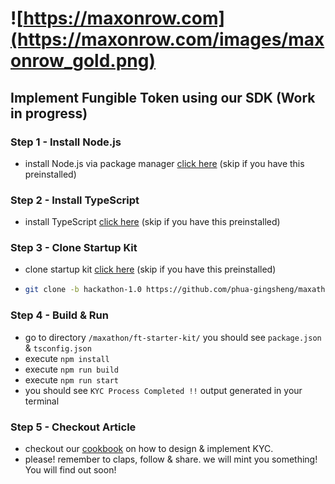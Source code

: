 # ![https://maxonrow.com](https://maxonrow.com/images/maxonrow_gold.png)

## Implement Fungible Token using our SDK (Work in progress)

### Step 1 - Install Node.js

- install Node.js via package manager [click here](https://nodejs.org/en/download/package-manager/) (skip if you have this preinstalled)

### Step 2 - Install TypeScript

- install TypeScript [click here](https://www.typescriptlang.org/index.html#download-links) (skip if you have this preinstalled)

### Step 3 - Clone Startup Kit

- clone startup kit [click here](https://github.com/phua-gingsheng/maxathon/tree/hackathon-1.0) (skip if you have this preinstalled)

- ```sh
  git clone -b hackathon-1.0 https://github.com/phua-gingsheng/maxathon.git
  ```

### Step 4 - Build & Run

- go to directory `/maxathon/ft-starter-kit/` you should see `package.json` & `tsconfig.json`
- execute `npm install`
- execute `npm run build`
- execute `npm run start`
- you should see `KYC Process Completed !!` output generated in your terminal

### Step 5 - Checkout Article

- checkout our [cookbook](https://medium.com/) on how to design & implement KYC.
- please! remember to claps, follow & share. we will mint you something! You will find out soon!
